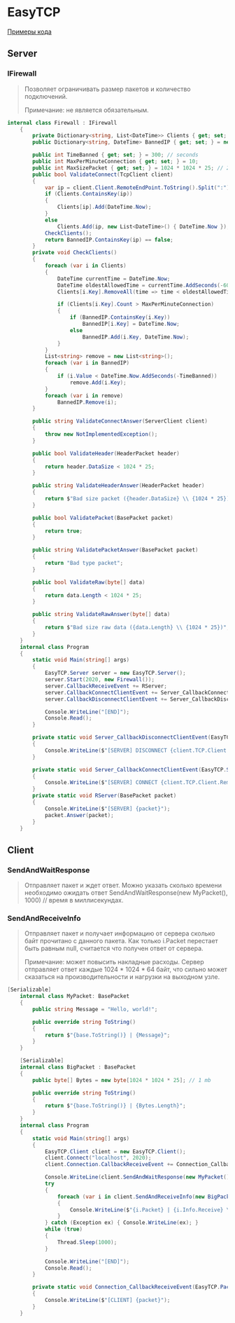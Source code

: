 # EasyTCP
[Примеры кода](https://github.com/Camyil-89/EasyTCP/tree/master/TestClient/Examples)
## Server
### IFirewall
> Позволяет ограничивать размер пакетов и количество подключений.
>
> Примечание: не является обязательным.
```C#
internal class Firewall : IFirewall
	{
		private Dictionary<string, List<DateTime>> Clients { get; set; } = new Dictionary<string, List<DateTime>>();
		public Dictionary<string, DateTime> BannedIP { get; set; } = new Dictionary<string, DateTime>();

		public int TimeBanned { get; set; } = 300; // seconds
		public int MaxPerMinuteConnection { get; set; } = 10;
		public int MaxSizePacket { get; set; } = 1024 * 1024 * 25; // 25 mb
		public bool ValidateConnect(TcpClient client)
		{
			var ip = client.Client.RemoteEndPoint.ToString().Split(":")[0];
			if (Clients.ContainsKey(ip))
			{
				Clients[ip].Add(DateTime.Now);
			}
			else
				Clients.Add(ip, new List<DateTime>() { DateTime.Now });
			CheckClients();
			return BannedIP.ContainsKey(ip) == false;
		}
		private void CheckClients()
		{
			foreach (var i in Clients)
			{
				DateTime currentTime = DateTime.Now;
				DateTime oldestAllowedTime = currentTime.AddSeconds(-60);
				Clients[i.Key].RemoveAll(time => time < oldestAllowedTime);

				if (Clients[i.Key].Count > MaxPerMinuteConnection)
				{
					if (BannedIP.ContainsKey(i.Key))
						BannedIP[i.Key] = DateTime.Now;
					else
						BannedIP.Add(i.Key, DateTime.Now);
				}
			}
			List<string> remove = new List<string>();
			foreach (var i in BannedIP)
			{
				if (i.Value < DateTime.Now.AddSeconds(-TimeBanned))
					remove.Add(i.Key);
			}
			foreach (var i in remove)
				BannedIP.Remove(i);
		}

		public string ValidateConnectAnswer(ServerClient client)
		{
			throw new NotImplementedException();
		}

		public bool ValidateHeader(HeaderPacket header)
		{
			return header.DataSize < 1024 * 25;
		}

		public string ValidateHeaderAnswer(HeaderPacket header)
		{
			return $"Bad size packet ({header.DataSize} \\ {1024 * 25})";
		}

		public bool ValidatePacket(BasePacket packet)
		{
			return true;
		}

		public string ValidatePacketAnswer(BasePacket packet)
		{
			return "Bad type packet";
		}

		public bool ValidateRaw(byte[] data)
		{
			return data.Length < 1024 * 25;
		}

		public string ValidateRawAnswer(byte[] data)
		{
			return $"Bad size raw data ({data.Length} \\ {1024 * 25})";
		}
	}
	internal class Program
	{
		static void Main(string[] args)
		{
			EasyTCP.Server server = new EasyTCP.Server();
			server.Start(2020, new Firewall());
			server.CallbackReceiveEvent += RServer;
			server.CallbackConnectClientEvent += Server_CallbackConnectClientEvent;
			server.CallbackDisconnectClientEvent += Server_CallbackDisconnectClientEvent;

			Console.WriteLine("[END]");
			Console.Read();
		}

		private static void Server_CallbackDisconnectClientEvent(EasyTCP.ServerClient client)
		{
			Console.WriteLine($"[SERVER] DISCONNECT {client.TCP.Client.RemoteEndPoint}");
		}

		private static void Server_CallbackConnectClientEvent(EasyTCP.ServerClient client)
		{
			Console.WriteLine($"[SERVER] CONNECT {client.TCP.Client.RemoteEndPoint}");
		}
		private static void RServer(BasePacket packet)
		{
			Console.WriteLine($"[SERVER] {packet}");
			packet.Answer(packet);
		}
	}
```

## Client
### SendAndWaitResponse
> Отправляет пакет и ждет ответ. Можно указать сколько времени необходимо ожидать ответ SendAndWaitResponse(new MyPacket(), 1000) // время в миллисекундах.
### SendAndReceiveInfo
> Отправляет пакет и получает информацию от сервера сколько байт прочитано с данного пакета. Как только i.Packet перестает быть равным null, считается что получен ответ от сервера.
> 
> Примечание: может повысить накладные расходы. Сервер отправляет ответ каждые 1024 * 1024 * 64 байт, что сильно может сказаться на производительности и нагрузки на выходном узле.
```C#
[Serializable]
	internal class MyPacket: BasePacket
	{
		public string Message = "Hello, world!";

		public override string ToString()
		{
			return $"{base.ToString()} | {Message}";
		}
	}

	[Serializable]
	internal class BigPacket : BasePacket
	{
		public byte[] Bytes = new byte[1024 * 1024 * 25]; // 1 mb

		public override string ToString()
		{
			return $"{base.ToString()} | {Bytes.Length}";
		}
	}
	internal class Program
	{
		static void Main(string[] args)
		{
			EasyTCP.Client client = new EasyTCP.Client();
			client.Connect("localhost", 2020);
			client.Connection.CallbackReceiveEvent += Connection_CallbackReceiveEvent;

			Console.WriteLine(client.SendAndWaitResponse(new MyPacket()));
			try
			{
				foreach (var i in client.SendAndReceiveInfo(new BigPacket()))
				{
					Console.WriteLine($"{i.Packet} | {i.Info.Receive} \\ {i.Info.TotalNeedReceive}");
				}
			} catch (Exception ex) { Console.WriteLine(ex); }
			while (true)
			{
				Thread.Sleep(1000);
			}

			Console.WriteLine("[END]");
			Console.Read();
		}

		private static void Connection_CallbackReceiveEvent(EasyTCP.Packets.BasePacket packet)
		{
			Console.WriteLine($"[CLIENT] {packet}");
		}
	}
```
